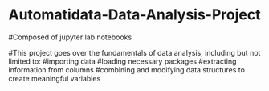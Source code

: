 # Automatidata-Data-Analysis-Project
#Composed of jupyter lab notebooks


#This project goes over the fundamentals of data analysis, including but not limited to:
#importing data
#loading necessary packages
#extracting information from columns
#combining and modifying data structures to create meaningful variables
